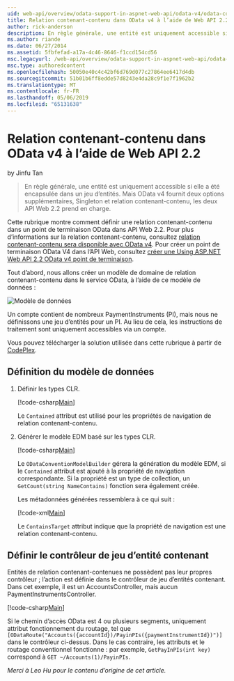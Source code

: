 ```yaml
---
uid: web-api/overview/odata-support-in-aspnet-web-api/odata-v4/odata-containment-in-web-api-22
title: Relation contenant-contenu dans OData v4 à l’aide de Web API 2.2 | Microsoft Docs
author: rick-anderson
description: En règle générale, une entité est uniquement accessible si elle a été encapsulée dans un jeu d’entités. Mais OData v4 fournit deux options supplémentaires, Singleton et Con...
ms.author: riande
ms.date: 06/27/2014
ms.assetid: 5fbfefad-a17a-4c46-8646-f1ccd154cd56
msc.legacyurl: /web-api/overview/odata-support-in-aspnet-web-api/odata-v4/odata-containment-in-web-api-22
msc.type: authoredcontent
ms.openlocfilehash: 50050e40c4c42bf6d769d077c27864ee6417d4db
ms.sourcegitcommit: 51b01b6ff8edde57d8243e4da28c9f1e7f1962b2
ms.translationtype: MT
ms.contentlocale: fr-FR
ms.lasthandoff: 05/06/2019
ms.locfileid: "65131638"
---
```

# <a name="containment-in-odata-v4-using-web-api-22"></a>Relation contenant-contenu dans OData v4 à l’aide de Web API 2.2

by Jinfu Tan

> En règle générale, une entité est uniquement accessible si elle a été encapsulée dans un jeu d’entités. Mais OData v4 fournit deux options supplémentaires, Singleton et relation contenant-contenu, les deux API Web 2.2 prend en charge.

Cette rubrique montre comment définir une relation contenant-contenu dans un point de terminaison OData dans API Web 2.2. Pour plus d’informations sur la relation contenant-contenu, consultez [relation contenant-contenu sera disponible avec OData v4](https://blogs.msdn.com/b/odatateam/archive/2014/03/13/containment-is-coming-with-odata-v4.aspx). Pour créer un point de terminaison OData V4 dans l’API Web, consultez [créer une Using ASP.NET Web API 2.2 OData v4 point de terminaison](create-an-odata-v4-endpoint.md).

Tout d’abord, nous allons créer un modèle de domaine de relation contenant-contenu dans le service OData, à l’aide de ce modèle de données :

![Modèle de données](odata-containment-in-web-api-22/_static/image1.png)

Un compte contient de nombreux PaymentInstruments (PI), mais nous ne définissons une jeu d’entités pour un PI. Au lieu de cela, les instructions de traitement sont uniquement accessibles via un compte.

Vous pouvez télécharger la solution utilisée dans cette rubrique à partir de [CodePlex](https://aspnet.codeplex.com/SourceControl/latest#Samples/WebApi/OData/v4/ODataContainmentSample/).

## <a name="defining-the-data-model"></a>Définition du modèle de données

1. Définir les types CLR.

    [!code-csharp[Main](odata-containment-in-web-api-22/samples/sample1.cs)]

    Le `Contained` attribut est utilisé pour les propriétés de navigation de relation contenant-contenu.
2. Générer le modèle EDM basé sur les types CLR.

    [!code-csharp[Main](odata-containment-in-web-api-22/samples/sample2.cs)]

    Le `ODataConventionModelBuilder` gérera la génération du modèle EDM, si le `Contained` attribut est ajouté à la propriété de navigation correspondante. Si la propriété est un type de collection, un `GetCount(string NameContains)` fonction sera également créée.

    Les métadonnées générées ressemblera à ce qui suit :

    [!code-xml[Main](odata-containment-in-web-api-22/samples/sample3.xml?highlight=10)]

    Le `ContainsTarget` attribut indique que la propriété de navigation est une relation contenant-contenu.

## <a name="define-the-containing-entity-set-controller"></a>Définir le contrôleur de jeu d’entité contenant

Entités de relation contenant-contenues ne possèdent pas leur propres contrôleur ; l’action est définie dans le contrôleur de jeu d’entités contenant. Dans cet exemple, il est un AccountsController, mais aucun PaymentInstrumentsController.

[!code-csharp[Main](odata-containment-in-web-api-22/samples/sample4.cs)]

Si le chemin d’accès OData est 4 ou plusieurs segments, uniquement attribut fonctionnement du routage, tel que `[ODataRoute("Accounts({accountId})/PayinPIs({paymentInstrumentId})")]` dans le contrôleur ci-dessus. Dans le cas contraire, les attributs et le routage conventionnel fonctionne : par exemple, `GetPayInPIs(int key)` correspond à `GET ~/Accounts(1)/PayinPIs`.

*Merci à Leo Hu pour le contenu d’origine de cet article.*
